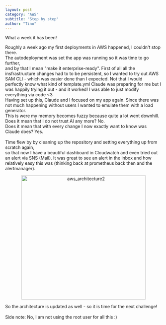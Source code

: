 ```yaml
---
layout: post
category: "AWS"
subtitle: "Step by step"
author: "Tino"
---
```

What a week it has been!

Roughly a week ago my first deployments in AWS happened, I couldn't stop there.<br>
The autodeployment was set the app was running so it was time to go further, <br>
and by that I mean "make it enterprise-ready".
First of all all the insfrastructure changes had to to be persistent, so I wanted to try out
AWS SAM CLI - which was easier done than I expected. Not that I would perfectly know what kind
of template.yml Claude was preparing for me but I was happily trying it out - and it worked! 
I was able to just modify everything via code <3<br>
Having set up this, Claude and I focused on my app again. Since there was not much happening without
users I wanted to emulate them with a load generator.<br>
This is were my memory becomes fuzzy because quite a lot went downhill.<br>
Does it mean that I do not trust AI any more? No.<br>
Does it mean that with every change I now exactly want to know was Claude does? Yes.<br><br>
Time flew by by cleaning up the repository and setting everything up from scratch again,<br>
so that now I have a beautiful dashboard in Cloudwatch and even tried out an alert via SNS (Mail).
It was great to see an alert in the inbox and how relatively easy this was (thinking back at prometheus back then and the alertmanager).
<p style="text-align: center;"><img src="{{ site.baseurl }}/images/postpics/aws_architectureV2.png" alt="aws_architecture2" style="width: 400px;"/></p>
So the architecture is updated as well - so it is time for the next challenge!<br><br>
Side note: No, I am not using the root user for all this :)



 
